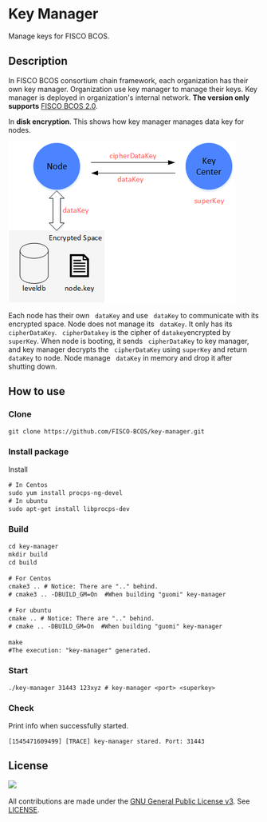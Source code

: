 # Key Manager

Manage keys for FISCO BCOS.

## Description

In FISCO BCOS consortium chain framework, each organization has their own key manager. Organization use key manager to manage their keys. Key manager is deployed in organization's internal network. **The version only supports** [FISCO BCOS 2.0](https://fisco-bcos-documentation.readthedocs.io/zh_CN/release-2.0/docs/introduction.html).


In **disk encryption**. This shows how key manager manages data key for nodes. 

![](docs/imgs/framework.png)

Each node has their own ``` dataKey``` and use ``` dataKey``` to communicate with its encrypted space. Node does not manage its ``` dataKey```. It only has its ``` cipherDataKey```. ``` cipherDatakey``` is the cipher of ``` datakey ```encrypted by ``` superKey```.  When node is booting, it sends ``` cipherDataKey``` to key manager, and key manager decrypts the ``` cipherDataKey```  using ``` superKey ``` and return ``` dataKey``` to node. Node manage ``` dataKey``` in memory and drop it after shutting down.

## How to use

### Clone

``` shell
git clone https://github.com/FISCO-BCOS/key-manager.git
```

### Install package

Install

``` shell
# In Centos
sudo yum install procps-ng-devel
# In ubuntu
sudo apt-get install libprocps-dev
```

### Build

``` shell
cd key-manager
mkdir build
cd build

# For Centos
cmake3 .. # Notice: There are ".." behind. 
# cmake3 .. -DBUILD_GM=On  #When building "guomi" key-manager

# For ubuntu
cmake .. # Notice: There are ".." behind. 
# cmake .. -DBUILD_GM=On  #When building "guomi" key-manager

make
#The execution: "key-manager" generated.
```

### Start

``` shell
./key-manager 31443 123xyz # key-manager <port> <superkey>
```

### Check

Print info when successfully started.

``` log
[1545471609499] [TRACE] key-manager stared. Port: 31443
```

## License

![](https://img.shields.io/github/license/FISCO-BCOS/key-manager.svg)

All contributions are made under the [GNU General Public License v3](https://www.gnu.org/licenses/gpl-3.0.en.html). See [LICENSE](LICENSE).
